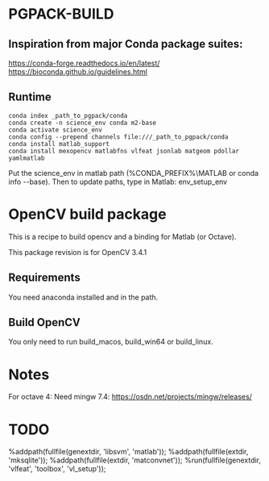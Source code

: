 PGPACK-BUILD
============

Inspiration from major Conda package suites:
--------------------------------------------

https://conda-forge.readthedocs.io/en/latest/
https://bioconda.github.io/guidelines.html

Runtime
-------

    conda index _path_to_pgpack/conda
    conda create -n science_env conda m2-base
    conda activate science_env
    conda config --prepend channels file:///_path_to_pgpack/conda
    conda install matlab_support
    conda install mexopencv matlabfns vlfeat jsonlab matgeom pdollar yamlmatlab



Put the science_env in matlab path (%CONDA_PREFIX%\MATLAB or conda info --base). Then to update paths, type in  Matlab:
    env_setup_env



OpenCV build package
====================

This is a recipe to build opencv and a binding for Matlab (or Octave).

This package revision is for OpenCV 3.4.1

Requirements
------------

You need anaconda installed and in the path.

Build OpenCV
------------

You only need to run build_macos, build_win64 or build_linux.



Notes
=====

For octave 4: Need mingw 7.4: https://osdn.net/projects/mingw/releases/


TODO
====
%addpath(fullfile(genextdir, 'libsvm', 'matlab'));
%addpath(fullfile(extdir, 'mksqlite'));
%addpath(fullfile(extdir, 'matconvnet'));
%run(fullfile(genextdir, 'vlfeat', 'toolbox', 'vl_setup'));
